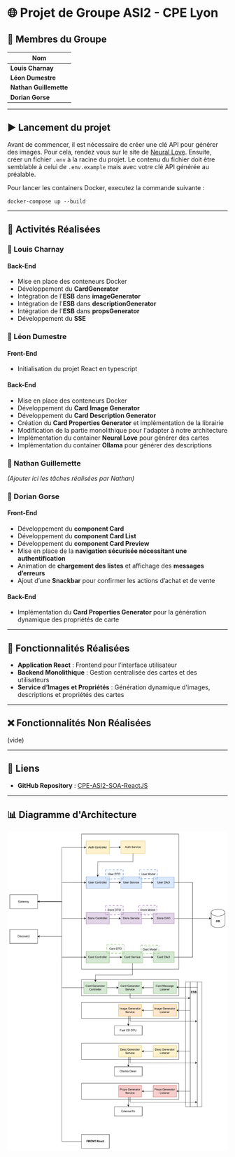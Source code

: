 # 🌐 Projet de Groupe ASI2 - CPE Lyon

## 👥 Membres du Groupe 

| Nom                |
|--------------------|
| **Louis Charnay**  |
| **Léon Dumestre**  |
| **Nathan Guillemette** |
| **Dorian Gorse**   |

---

## ▶️ Lancement du projet

Avant de commencer, il est nécessaire de créer une clé API pour générer des images. Pour cela, rendez vous sur le site de [Neural Love](https://docs.neural.love/docs/getting-started).
Ensuite, créer un fichier `.env` à la racine du projet. Le contenu du fichier doit être semblable à celui de `.env.example` mais avec votre clé API générée au préalable.

Pour lancer les containers Docker, executez la commande suivante :
```
docker-compose up --build
```

---

## 🚀 Activités Réalisées

### 📌 Louis Charnay
#### Back-End
- Mise en place des conteneurs Docker
- Développement du **CardGenerator**
- Intégration de l'**ESB** dans **imageGenerator**
- Intégration de l'**ESB** dans **descriptionGenerator**
- Intégration de l'**ESB** dans **propsGenerator**
- Développement du **SSE**

### 📌 Léon Dumestre
#### Front-End
- Initialisation du projet React en typescript

#### Back-End
- Mise en place des conteneurs Docker
- Développement du **Card Image Generator**
- Développement du **Card Description Generator**
- Création du **Card Properties Generator** et implémentation de la librairie
- Modification de la partie monolithique pour l'adapter à notre architecture
- Implémentation du container **Neural Love** pour générer des cartes
- Implémentation du container **Ollama** pour générer des descriptions

### 📌 Nathan Guillemette
*(Ajouter ici les tâches réalisées par Nathan)*

### 📌 Dorian Gorse

#### Front-End
- Développement du **component Card**
- Développement du **component Card List**
- Développement du **component Card Preview**
- Mise en place de la **navigation sécurisée nécessitant une authentification**
- Animation de **chargement des listes** et affichage des **messages d’erreurs**
- Ajout d’une **Snackbar** pour confirmer les actions d’achat et de vente

#### Back-End
- Implémentation du **Card Properties Generator** pour la génération dynamique des propriétés de carte

---

## 📝 Fonctionnalités Réalisées

- **Application React** : Frontend pour l’interface utilisateur
- **Backend Monolithique** : Gestion centralisée des cartes et des utilisateurs
- **Service d’Images et Propriétés** : Génération dynamique d'images, descriptions et propriétés des cartes

---

## ❌ Fonctionnalités Non Réalisées
(vide)

---

## 🔗 Liens

- **GitHub Repository** : [CPE-ASI2-SOA-ReactJS](https://github.com/louischarnay/CPE-ASI2-SOA-ReactJS)

---

## 📊 Diagramme d'Architecture

![Diagramme d'architecture](docs/diagram.png)

